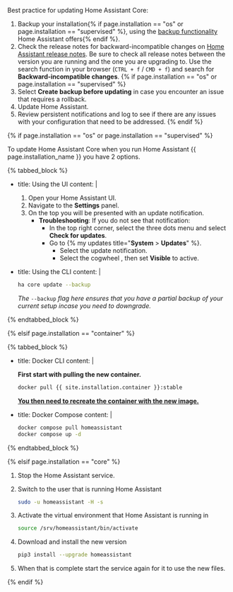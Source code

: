 Best practice for updating Home Assistant Core:

1. Backup your installation{% if page.installation == "os" or page.installation == "supervised" %}, using the [backup functionality](/common-tasks/os/#backups) Home Assistant offers{% endif %}.
2. Check the release notes for backward-incompatible changes on [Home Assistant release notes](/blog/categories/core/). Be sure to check all release notes between the version you are running and the one you are upgrading to. Use the search function in your browser (`CTRL + f` / `CMD + f`) and search for **Backward-incompatible changes**.
{% if page.installation == "os" or page.installation == "supervised" %}
3. Select **Create backup before updating** in case you encounter an issue that requires a rollback.
4. Update Home Assistant.
5. Review persistent notifications and log to see if there are any issues with your configuration that need to be addressed.
{% endif %}

{% if page.installation == "os" or page.installation == "supervised" %}

To update Home Assistant Core when you run Home Assistant {{ page.installation_name }} you have 2 options.

{% tabbed_block %}

- title: Using the UI
  content: |

    1. Open your Home Assistant UI.
    2. Navigate to the **Settings** panel.
    3. On the top you will be presented with an update notification.
       - **Troubleshooting**: If you do not see that notification:
         - In the top right corner, select the three dots <iconify-icon inline icon="mdi:dots-vertical"></iconify-icon> menu and select **Check for updates**.
         - Go to {% my updates title="**System** > **Updates**" %}.
           - Select the update notification.
           - Select the cogwheel <iconify-icon inline icon="mdi:cog-outline"></iconify-icon>, then set **Visible** to active.

- title: Using the CLI
  content: |

    ```bash
    ha core update --backup
    ```

    _The_ `--backup` _flag here ensures that you have a partial backup of your current setup incase you need to downgrade._

{% endtabbed_block %}

{% elsif page.installation == "container" %}

{% tabbed_block %}

- title: Docker CLI
  content: |

    **First start with pulling the new container.**

    ```bash
    docker pull {{ site.installation.container }}:stable
    ```

    **[You then need to recreate the container with the new image.](/installation/linux#install-home-assistant-container)**

- title: Docker Compose
  content: |

    ```bash
    docker compose pull homeassistant
    docker compose up -d
    ```

{% endtabbed_block %}

{% elsif page.installation == "core" %}

1. Stop the Home Assistant service.

2. Switch to the user that is running Home Assistant

    ```bash
    sudo -u homeassistant -H -s
    ```

3. Activate the virtual environment that Home Assistant is running in

    ```bash
    source /srv/homeassistant/bin/activate
    ```

4. Download and install the new version

    ```bash
    pip3 install --upgrade homeassistant
    ```

5. When that is complete start the service again for it to use the new files.

{% endif %}
